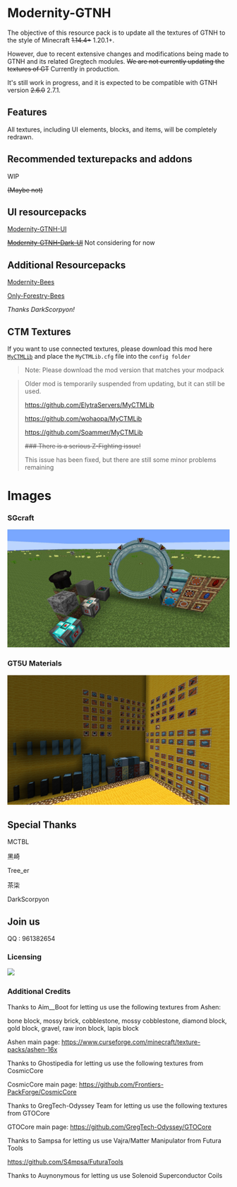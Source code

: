 # Modernity-GTNH

The objective of this resource pack is to update all the textures of GTNH to the style of Minecraft ~~1.14.4+~~ 1.20.1+.

However, due to recent extensive changes and modifications being made to GTNH and its related Gregtech modules. ~~We are not currently updating the textures of GT~~ Currently in production.

It's still work in progress, and it is expected to be compatible with GTNH version ~~2.6.0~~  2.7.1.

## Features

All textures, including UI elements, blocks, and items, will be completely redrawn.

## Recommended texturepacks and addons

WIP

~~(Maybe not)~~

## UI resourcepacks

[Modernity-GTNH-UI](https://github.com/ABKQPO/Modernity-GTNH-UI)

~~[Modernity-GTNH-Dark-UI](https://github.com/ABKQPO/Modernity-GTNH-Dark-UI)~~ Not considering for now

## Additional Resourcepacks

[Modernity-Bees](https://github.com/DarkScorpyon/Just-Productive-Bees-)

[Only-Forestry-Bees](https://github.com/DarkScorpyon/Just-Forestry-Bees-)

*Thanks DarkScorpyon!*

## CTM Textures

If you want to use connected textures, please download this mod here [`MyCTMLib`](https://github.com/ABKQPO/MyCTMLib) and place the `MyCTMLib.cfg` file into the `config folder`
> Note: Please download the mod version that matches your modpack

>
>Older mod is temporarily suspended from updating, but it can still be used.
>
>https://github.com/ElytraServers/MyCTMLib
>
>https://github.com/wohaopa/MyCTMLib
>
>https://github.com/Soammer/MyCTMLib
>
>  ~~### There is a serious Z-Fighting issue!~~
>
> This issue has been fixed, but there are still some minor problems remaining


# Images


  ### SGcraft
  <img src="https://raw.githubusercontent.com/ABKQPO/Modernity-GTNH/main/Screenshots/SGcraft.png" />
  


  ### GT5U Materials
  <img src="https://raw.githubusercontent.com/ABKQPO/Modernity-GTNH/main/Screenshots/Materials.png" />

## Special Thanks

MCTBL

黑崎

Tree_er

茶柒

DarkScorpyon

## Join us

QQ : 961382654

### Licensing

 [![](https://img.shields.io/badge/License-CC%20BY--NC--SA%204.0-yellow.svg?style=flat-square)](https://creativecommons.org/licenses/by-nc-sa/4.0/)

### Additional Credits
Thanks to Aim__Boot for letting us use the following textures from Ashen:

bone block, mossy brick, cobblestone, mossy cobblestone, diamond block, gold block, gravel, raw iron block, lapis block

Ashen main page: https://www.curseforge.com/minecraft/texture-packs/ashen-16x


Thanks to Ghostipedia for letting us use the following textures from CosmicCore

CosmicCore main page: https://github.com/Frontiers-PackForge/CosmicCore


Thanks to GregTech-Odyssey Team for letting us use the following textures from GTOCore

GTOCore main page: https://github.com/GregTech-Odyssey/GTOCore


Thanks to Sampsa for letting us use Vajra/Matter Manipulator from Futura Tools

https://github.com/S4mpsa/FuturaTools


Thanks to Auynonymous for letting us use Solenoid Superconductor Coils